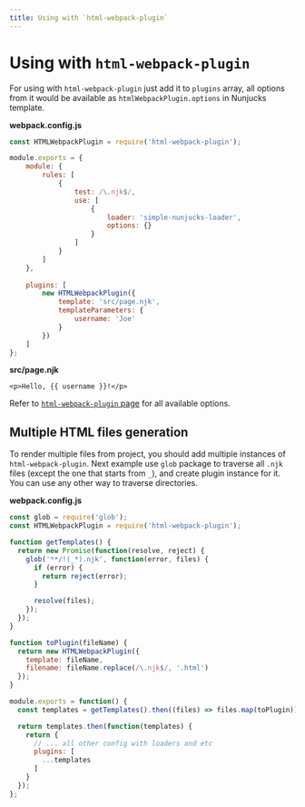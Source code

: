 ```yaml
---
title: Using with `html-webpack-plugin`
---
```


# Using with `html-webpack-plugin`

For using with `html-webpack-plugin` just add it to `plugins` array, all options
from it would be available as `htmlWebpackPlugin.options` in Nunjucks template.


**webpack.config.js**
```js
const HTMLWebpackPlugin = require('html-webpack-plugin');

module.exports = {
    module: {
        rules: [
            {
                test: /\.njk$/,
                use: [
                    {
                        loader: 'simple-nunjucks-loader',
                        options: {}
                    }
                ]
            }
        ]
    },
    
    plugins: [
        new HTMLWebpackPlugin({
            template: 'src/page.njk',
            templateParameters: {
                username: 'Joe'
            }
        })
    ]
};
```

**src/page.njk**
```nunjucks
<p>Hello, {{ username }}!</p>
```

Refer to [`html-webpack-plugin` page][html-webpack-plugin-options] for all
available options.

[html-webpack-plugin-options]:https://github.com/jantimon/html-webpack-plugin/#options

## Multiple HTML files generation

To render multiple files from project, you should add multiple instances of
`html-webpack-plugin`. Next example use `glob` package to traverse all `.njk`
files (except the one that starts from `_`), and create plugin instance for it.
You can use any other way to traverse directories.

**webpack.config.js**

```js
const glob = require('glob');
const HTMLWebpackPlugin = require('html-webpack-plugin');

function getTemplates() {
  return new Promise(function(resolve, reject) {
    glob('**/!(_*).njk', function(error, files) {
      if (error) {
        return reject(error);
      }

      resolve(files);
    });
  });
}

function toPlugin(fileName) {
  return new HTMLWebpackPlugin({
    template: fileName,
    filename: fileName.replace(/\.njk$/, '.html')
  });
}

module.exports = function() {
  const templates = getTemplates().then((files) => files.map(toPlugin));

  return templates.then(function(templates) {
    return {
      // ... all other config with loaders and etc
      plugins: [
        ...templates
      ]
    }
  });
};
```
